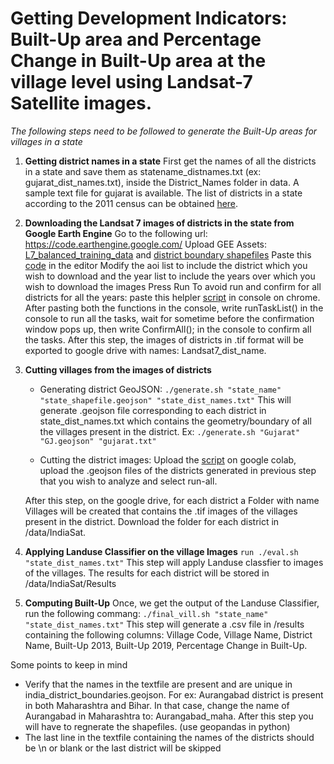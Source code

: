 # Getting Development Indicators: Built-Up area and Percentage Change in Built-Up area at the village level using Landsat-7 Satellite images.

*The following steps need to be followed to generate the Built-Up areas for villages in a state*

1. **Getting district names in a state** 
	First get the names of all the districts in a state and save them as statename_distnames.txt (ex: gujarat_dist_names.txt), inside the District_Names folder in data. A sample text file for gujarat is available. The list of districts in a state according to the 2011 census can be obtained [here](https://www.census2011.co.in/states.php).

2. **Downloading the Landsat 7 images of districts in the state from Google Earth Engine**
	Go to the following url: https://code.earthengine.google.com/
	Upload GEE Assets: [L7_balanced_training_data](/data/GEE_Assets/L7_balanced_training_data.csv) and [district boundary shapefiles](/data/GEE_Assets/district_boundary_shapefiles)
	Paste this [code](/src/landsat7_classification_smote.js) in the editor
	Modify the aoi list to include the district which you wish to download and the year list to include
	the years over which you wish to download the images
	Press Run
	To avoid run and confirm for all districts for all the years: paste this helpler [script](batch_executing_gee.txt) in console on chrome. After pasting both the functions in the console, write runTaskList() in the console to run all the tasks, wait for sometime before the confirmation window pops up, then write ConfirmAll(); in the console to confirm all the tasks.
	After this step, the images of districts in .tif format will be exported to google drive with names: Landsat7_dist_name. 

3. **Cutting villages from the images of districts**
    - Generating district GeoJSON: 
    ```./generate.sh "state_name" "state_shapefile.geojson" "state_dist_names.txt"```
    This will generate .geojson file corresponding to each district in state_dist_names.txt which contains the geometry/boundary of all the villages present in the district. 
    Ex: ```./generate.sh "Gujarat" "GJ.geojson" "gujarat.txt"```
	
    - Cutting the district images: 
    Upload the [script](/src/cut_vills_from_dist.ipynb) on google colab, upload the .geojson files of the districts generated in previous step that you wish to analyze and select run-all.
	
    After this step, on the google drive, for each district a Folder with name Villages will be created that contains the .tif images of the villages present in the district. Download the folder for each district in /data/IndiaSat.

4. **Applying Landuse Classifier on the village Images**
	```run ./eval.sh "state_dist_names.txt"```
	This step will apply Landuse classfier to images of the villages. The results for each district will be stored in /data/IndiaSat/Results

5. **Computing Built-Up**
	Once, we get the output of the Landuse Classifier, run the following commang: 
	```./final_vill.sh "state_name" "state_dist_names.txt"``` 
	This step will generate a .csv file in /results containing the following columns:
	Village Code, Village Name, District Name, Built-Up 2013, Built-Up 2019, Percentage Change in Built-Up.



Some points to keep in mind
- Verify that the names in the textfile are present and are unique in india_district_boundaries.geojson. For ex: Aurangabad district is present in both Maharashtra and Bihar. In that case, change the name of Aurangabad in Maharashtra to: Aurangabad_maha. After this step you will have to regnerate the shapefiles. (use geopandas in python) 
- The last line in the textfile containing the names of the districts should be \n or blank or the last district will be skipped
